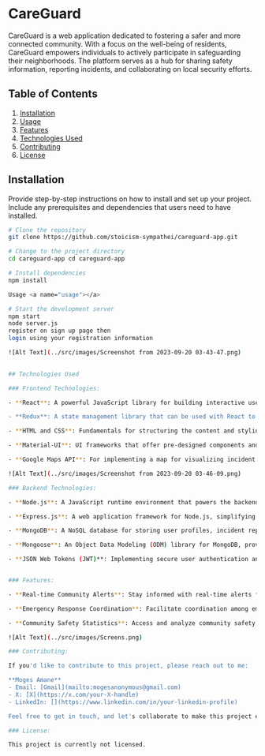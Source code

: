 # CareGuard

CareGuard is a web application dedicated to fostering a safer and more connected community. With a focus on the well-being of residents, CareGuard empowers individuals to actively participate in safeguarding their neighborhoods. The platform serves as a hub for sharing safety information, reporting incidents, and collaborating on local security efforts.

## Table of Contents

1. [Installation](#installation)
2. [Usage](#usage)
3. [Features](#features)
4. [Technologies Used](#technologies-used)
5. [Contributing](#contributing)
6. [License](#license)

## Installation <a name="installation"></a>

Provide step-by-step instructions on how to install and set up your project. Include any prerequisites and dependencies that users need to have installed.

```bash
# Clone the repository
git clone https://github.com/stoicism-sympathei/careguard-app.git

# Change to the project directory
cd careguard-app cd careguard-app

# Install dependencies
npm install

Usage <a name="usage"></a>

# Start the development server
npm start
node server.js
register on sign up page then
login using your registration information

![Alt Text](../src/images/Screenshot from 2023-09-20 03-43-47.png)
 

## Technologies Used 

### Frontend Technologies:

- **React**: A powerful JavaScript library for building interactive user interfaces. React's component-based architecture will help create a dynamic and responsive frontend.

- **Redux**: A state management library that can be used with React to handle the application's global state and data flow.

- **HTML and CSS**: Fundamentals for structuring the content and styling the UI of my web application.

- **Material-UI**: UI frameworks that offer pre-designed components and styles for faster development and consistent design.

- **Google Maps API**: For implementing a map for visualizing incident locations, these libraries can help integrate maps seamlessly into my frontend.

![Alt Text](../src/images/Screenshot from 2023-09-20 03-46-09.png)

### Backend Technologies:

- **Node.js**: A JavaScript runtime environment that powers the backend logic of this application using JavaScript.

- **Express.js**: A web application framework for Node.js, simplifying routing, middleware creation, and API handling.

- **MongoDB**: A NoSQL database for storing user profiles, incident reports, and other application data.

- **Mongoose**: An Object Data Modeling (ODM) library for MongoDB, providing structured database interaction.

- **JSON Web Tokens (JWT)**: Implementing secure user authentication and authorization.


### Features:

- **Real-time Community Alerts**: Stay informed with real-time alerts from your community to enhance safety.

- **Emergency Response Coordination**: Facilitate coordination among emergency responders and community members during incidents.

- **Community Safety Statistics**: Access and analyze community safety statistics for better decision-making.

![Alt Text](../src/images/Screens.png)

### Contributing:

If you'd like to contribute to this project, please reach out to me:

**Moges Amane**  
- Email: [Gmail](mailto:mogesanonymous@gmail.com)
- X: [X](https://x.com/your-X-handle)
- LinkedIn: [](https://www.linkedin.com/in/your-linkedin-profile)

Feel free to get in touch, and let's collaborate to make this project even better!

### License:

This project is currently not licensed.

